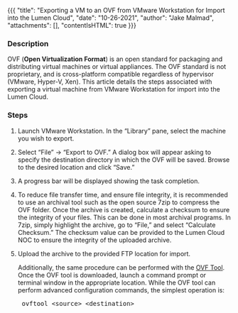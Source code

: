 {{{
  "title": "Exporting a VM to an OVF from VMware Workstation for Import into the Lumen Cloud",
  "date": "10-26-2021",
  "author": "Jake Malmad",
  "attachments": [],
  "contentIsHTML": true
}}}

<h3>Description</h3>

<p>OVF (<strong>Open Virtualization Format</strong>) is an open standard for packaging and distributing virtual machines or virtual appliances. The OVF standard is not proprietary, and is cross-platform compatible regardless of hypervisor (VMware, Hyper-V,
  Xen). This article details the steps associated with exporting a virtual machine from VMware Workstation for import into the Lumen Cloud.</p>
<h3>Steps</h3>

<ol>
  <li>
    <p>Launch VMware Workstation. In the “Library” pane, select the machine you wish to export.</
  </li>
  <li>
    <p>Select “File” -&gt; “Export to OVF.” A dialog box will appear asking to specify the destination directory in which the OVF will be saved. Browse to the desired location and click “Save.”</p>
  </li>
  <li>
<p>A progress bar will be displayed showing the task completion.</p>
</li>
<li><p>To reduce file transfer time, and ensure file integrity, it is recommended to use an archival tool such as the open source 7zip to compress the OVF folder. Once the archive is created, calculate a checksum to ensure the
  integrity of your files. This can be done in most archival programs. In 7zip, simply highlight the archive, go to “File,” and select “Calculate Checksum.” The checksum value can be provided to the Lumen Cloud NOC to ensure the integrity of the uploaded
  archive.</p>
</li>
<li><p>Upload the archive to the provided FTP location for import.</p>

<p>Additionally, the same procedure can be performed with the <a href="http://www.vmware.com/support/developer/ovf/">OVF Tool</a>. Once the OVF tool is downloaded, launch a command prompt or terminal window in the appropriate location. While
  the OVF tool can perform advanced configuration commands, the simplest operation is:</p>
<pre> ovftool &lt;source&gt; &lt;destination&gt;</pre>
</li>
